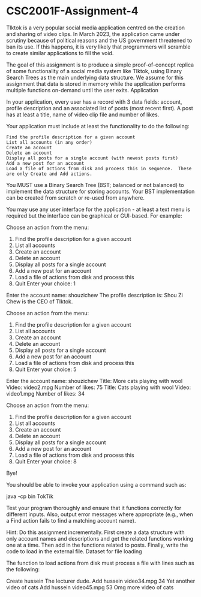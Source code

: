 # CSC2001F-Assignment-4

TIktok is a very popular social media application centred on the creation and sharing of video clips.  In March 2023, the application came under scrutiny because of political reasons and the US government threatened to ban its use.  If this happens, it is very likely that programmers will scramble to create similar applications to fill the void.

The goal of this assignment is to produce a simple proof-of-concept replica of some functionality of a social media system like TIktok, using Binary Search Trees as the main underlying data structure.  We assume for this assignment that data is stored in memory while the application performs multiple functions on-demand until the user exits.
Application

In your application, every user has a record with 3 data fields: account, profile description and an associated list of posts (most recent first).  A post has at least a title, name of video clip file and number of likes.

Your application must include at least the functionality to do the following:

    Find the profile description for a given account
    List all accounts (in any order)
    Create an account
    Delete an account
    Display all posts for a single account (with newest posts first)
    Add a new post for an account
    Load a file of actions from disk and process this in sequence.  These are only Create and Add actions.

You MUST use a Binary Search Tree (BST; balanced or not balanced) to implement the data structure for storing accounts.  Your BST implementation can be created from scratch or re-used from anywhere.

You may use any user interface for the application - at least a text menu is required but the interface can be graphical or GUI-based.  For example:

Choose an action from the menu:
1. Find the profile description for a given account
2. List all accounts
3. Create an account
4. Delete an account
5. Display all posts for a single account
6. Add a new post for an account
7. Load a file of actions from disk and process this
8. Quit
Enter your choice: 1

Enter the account name: shouzichew
The profile description is: Shou Zi Chew is the CEO of TIktok.

Choose an action from the menu:
1. Find the profile description for a given account
2. List all accounts
3. Create an account
4. Delete an account
5. Display all posts for a single account
6. Add a new post for an account
7. Load a file of actions from disk and process this
8. Quit
Enter your choice: 5

Enter the account name: shouzichew
Title: More cats playing with wool
Video: video2.mpg
Number of likes: 75
Title: Cats playing with wool
Video: video1.mpg
Number of likes: 34

Choose an action from the menu:
1. Find the profile description for a given account
2. List all accounts
3. Create an account
4. Delete an account
5. Display all posts for a single account
6. Add a new post for an account
7. Load a file of actions from disk and process this
8. Quit
Enter your choice: 8

Bye!  

You should be able to invoke your application using a command such as:

java -cp bin TokTik

Test your program thoroughly and ensure that it functions correctly for different inputs.  Also, output error messages where appropriate (e.g., when a Find action fails to find a matching account name). 

Hint: Do this assignment incrementally.  First create a data structure with only account names and descriptions and get the related functions working one at a time.  Then add in the functions related to posts.  Finally, write the code to load in the external file. 
Dataset for file loading

The function to load actions from disk must process a file with lines such as the following:

Create hussein The lecturer dude.
Add hussein video34.mpg 34 Yet another video of cats
Add hussein video45.mpg 53 Omg more video of cats

